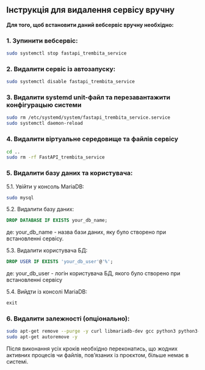 ## Інструкція для видалення cервісу вручну

**Для того, щоб встановити даний вебсервіс вручну необхідно:**

### 1. Зупинити вебсервіс:

```bash
sudo systemctl stop fastapi_trembita_service
```

### 2. Видалити сервіс із автозапуску:

```bash
sudo systemctl disable fastapi_trembita_service
```

### 3. Видалити systemd unit-файл та перезавантажити конфігурацыю системи

```bash
sudo rm /etc/systemd/system/fastapi_trembita_service.service
sudo systemctl daemon-reload
```

### 4. Видалити віртуальне середовище та файлів сервісу

```bash
cd ..
sudo rm -rf FastAPI_trembita_service
```

### 5. Видалити базу даних та користувача:
5.1.	Увійти у консоль MariaDB:
```bash
sudo mysql
```
5.2.	Видалити базу даних:
```sql
DROP DATABASE IF EXISTS your_db_name;
```
де: your_db_name - назва бази даних, яку було створено при встановленні сервісу.

5.3.	Видалити користувача БД:
```sql
DROP USER IF EXISTS 'your_db_user'@'%';
```
де: your_db_user - логін користувача БД, якого було створено при встановленні сервісу

5.4.	Вийдти із консолі MariaDB:
```sql
exit
```

### 6. Видалити залежності (опціонально):

```bash
sudo apt-get remove --purge -y curl libmariadb-dev gcc python3 python3-venv python3-dev git mariadb-server
sudo apt-get autoremove -y
```

Після виконання усіх кроків необхідно переконатись, що жодних активних процесів чи файлів, пов’язаних із проєктом, більше немає в системі.
